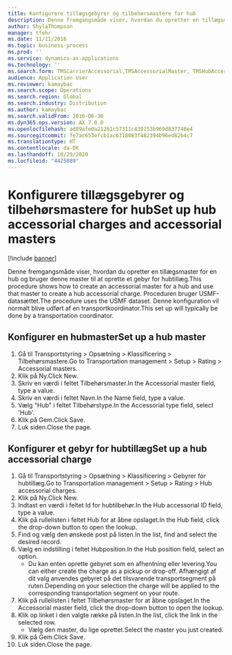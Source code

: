```yaml
---
title: Konfigurere tillægsgebyrer og tilbehørsmastere for hub
description: Denne fremgangsmåde viser, hvordan du opretter en tillægsmaster for en hub og bruger denne master til at oprette et gebyr for hubtillæg.
author: ShylaThompson
manager: tfehr
ms.date: 11/11/2016
ms.topic: business-process
ms.prod: ''
ms.service: dynamics-ax-applications
ms.technology: ''
ms.search.form: TMSCarrierAccessorial,TMSAccessorialMaster, TMSHubAccessorial
audience: Application User
ms.reviewer: kamaybac
ms.search.scope: Operations
ms.search.region: Global
ms.search.industry: Distribution
ms.author: kamaybac
ms.search.validFrom: 2016-06-30
ms.dyn365.ops.version: AX 7.0.0
ms.openlocfilehash: ad89afe0a21261c57311c439153b969d837748e4
ms.sourcegitcommit: fe7ac653efcb1ac6318083f482394b96ed82b4c7
ms.translationtype: HT
ms.contentlocale: da-DK
ms.lasthandoff: 10/29/2020
ms.locfileid: "4425089"
---
```

# <a name="set-up-hub-accessorial-charges-and-accessorial-masters"></a><span data-ttu-id="22edb-103">Konfigurere tillægsgebyrer og tilbehørsmastere for hub</span><span class="sxs-lookup"><span data-stu-id="22edb-103">Set up hub accessorial charges and accessorial masters</span></span>

[!include [banner](../../includes/banner.md)]

<span data-ttu-id="22edb-104">Denne fremgangsmåde viser, hvordan du opretter en tillægsmaster for en hub og bruger denne master til at oprette et gebyr for hubtillæg.</span><span class="sxs-lookup"><span data-stu-id="22edb-104">This procedure shows how to create an accessorial master for a hub and use that master to create a hub accessorial charge.</span></span> <span data-ttu-id="22edb-105">Proceduren bruger USMF-datasættet.</span><span class="sxs-lookup"><span data-stu-id="22edb-105">The procedure uses the USMF dataset.</span></span> <span data-ttu-id="22edb-106">Denne konfiguration vil normalt blive udført af en transportkoordinator.</span><span class="sxs-lookup"><span data-stu-id="22edb-106">This set up will typically be done by a transportation coordinator.</span></span>


## <a name="set-up-a-hub-master"></a><span data-ttu-id="22edb-107">Konfigurer en hubmaster</span><span class="sxs-lookup"><span data-stu-id="22edb-107">Set up a hub master</span></span>
1. <span data-ttu-id="22edb-108">Gå til Transportstyring > Opsætning > Klassificering > Tilbehørsmastere.</span><span class="sxs-lookup"><span data-stu-id="22edb-108">Go to Transportation management > Setup > Rating > Accessorial masters.</span></span>
2. <span data-ttu-id="22edb-109">Klik på Ny.</span><span class="sxs-lookup"><span data-stu-id="22edb-109">Click New.</span></span>
3. <span data-ttu-id="22edb-110">Skriv en værdi i feltet Tilbehørsmaster.</span><span class="sxs-lookup"><span data-stu-id="22edb-110">In the Accessorial master field, type a value.</span></span>
4. <span data-ttu-id="22edb-111">Skriv en værdi i feltet Navn.</span><span class="sxs-lookup"><span data-stu-id="22edb-111">In the Name field, type a value.</span></span>
5. <span data-ttu-id="22edb-112">Vælg "Hub" i feltet Tilbehørstype.</span><span class="sxs-lookup"><span data-stu-id="22edb-112">In the Accessorial type field, select 'Hub'.</span></span>
6. <span data-ttu-id="22edb-113">Klik på Gem.</span><span class="sxs-lookup"><span data-stu-id="22edb-113">Click Save.</span></span>
7. <span data-ttu-id="22edb-114">Luk siden.</span><span class="sxs-lookup"><span data-stu-id="22edb-114">Close the page.</span></span>

## <a name="set-up-a-hub-accessorial-charge"></a><span data-ttu-id="22edb-115">Konfigurer et gebyr for hubtillæg</span><span class="sxs-lookup"><span data-stu-id="22edb-115">Set up a hub accessorial charge</span></span>
1. <span data-ttu-id="22edb-116">Gå til Transportstyring > Opsætning > Klassificering > Gebyrer for hubtillæg.</span><span class="sxs-lookup"><span data-stu-id="22edb-116">Go to Transportation management > Setup > Rating > Hub accessorial charges.</span></span>
2. <span data-ttu-id="22edb-117">Klik på Ny.</span><span class="sxs-lookup"><span data-stu-id="22edb-117">Click New.</span></span>
3. <span data-ttu-id="22edb-118">Indtast en værdi i feltet Id for hubtilbehør.</span><span class="sxs-lookup"><span data-stu-id="22edb-118">In the Hub accessorial ID field, type a value.</span></span>
4. <span data-ttu-id="22edb-119">Klik på rullelisten i feltet Hub for at åbne opslaget.</span><span class="sxs-lookup"><span data-stu-id="22edb-119">In the Hub field, click the drop-down button to open the lookup.</span></span>
5. <span data-ttu-id="22edb-120">Find og vælg den ønskede post på listen.</span><span class="sxs-lookup"><span data-stu-id="22edb-120">In the list, find and select the desired record.</span></span>
6. <span data-ttu-id="22edb-121">Vælg en indstilling i feltet Hubposition.</span><span class="sxs-lookup"><span data-stu-id="22edb-121">In the Hub position field, select an option.</span></span>
    * <span data-ttu-id="22edb-122">Du kan enten oprette gebyret som en afhentning eller levering.</span><span class="sxs-lookup"><span data-stu-id="22edb-122">You can either create the charge as a pickup or drop-off.</span></span> <span data-ttu-id="22edb-123">Afhængigt af dit valg anvendes gebyret på det tilsvarende transportsegment på ruten.</span><span class="sxs-lookup"><span data-stu-id="22edb-123">Depending on your selection the charge will be applied to the corresponding transportation segment on your route.</span></span>  
7. <span data-ttu-id="22edb-124">Klik på rullelisten i feltet Tilbehørsmaster for at åbne opslaget.</span><span class="sxs-lookup"><span data-stu-id="22edb-124">In the Accessorial master field, click the drop-down button to open the lookup.</span></span>
8. <span data-ttu-id="22edb-125">Klik op linket i den valgte række på listen.</span><span class="sxs-lookup"><span data-stu-id="22edb-125">In the list, click the link in the selected row.</span></span>
    * <span data-ttu-id="22edb-126">Vælg den master, du lige oprettet.</span><span class="sxs-lookup"><span data-stu-id="22edb-126">Select the master you just created.</span></span>  
9. <span data-ttu-id="22edb-127">Klik på Gem.</span><span class="sxs-lookup"><span data-stu-id="22edb-127">Click Save.</span></span>
10. <span data-ttu-id="22edb-128">Luk siden.</span><span class="sxs-lookup"><span data-stu-id="22edb-128">Close the page.</span></span>

